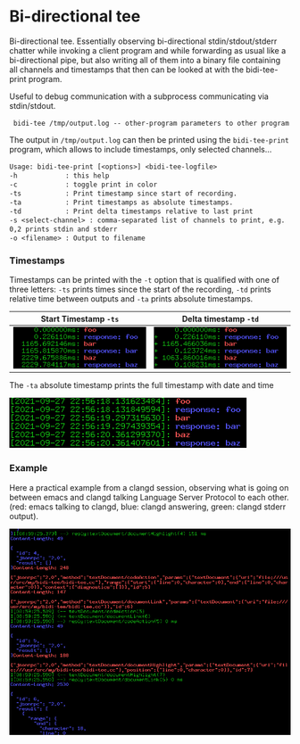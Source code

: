 Bi-directional tee
==================

Bi-directional tee. Essentially observing bi-directional stdin/stdout/stderr
chatter while invoking a client program and while forwarding as usual like
a bi-directional pipe, but also writing all of them into a binary file
containing all channels and timestamps that then can be looked at with the
bidi-tee-print program.

Useful to debug communication with a subprocess communicating via stdin/stdout.

```
 bidi-tee /tmp/output.log -- other-program parameters to other program
```

The output in `/tmp/output.log` can then be printed using the `bidi-tee-print`
program, which allows to include timestamps, only selected channels...


```
Usage: bidi-tee-print [<options>] <bidi-tee-logfile>
-h            : this help
-c            : toggle print in color
-ts           : Print timestamp since start of recording.
-ta           : Print timestamps as absolute timestamps.
-td           : Print delta timestamps relative to last print
-s <select-channel> : comma-separated list of channels to print, e.g. 0,2 prints stdin and stderr
-o <filename> : Output to filename
```

### Timestamps
Timestamps can be printed with the `-t` option that is qualified with one of three letters:
`-ts` prints times since the start of the recording, `-td` prints relative time between outputs and `-ta`
prints absolute timestamps.

Start Timestamp  `-ts`   | Delta timestamp `-td`
-------------------------|-----------------------
![](img/start-time.png)  |![](img/delta-time.png)

The `-ta` absolute timestamp prints the full timestamp with date and time

![](img/absolute-time.png)

### Example

Here a practical example from a clangd session, observing what is going on
between emacs and clangd talking Language Server Protocol to each other.
(red: emacs talking to clangd, blue: clangd answering,
green: clangd stderr output).

![](./img/bidi-tee.png)
